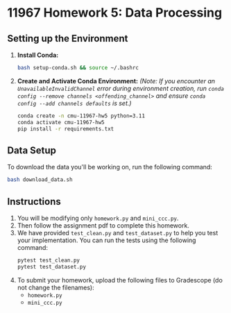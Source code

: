 # 11967 Homework 5: Data Processing

## Setting up the Environment

1.  **Install Conda:**
    ```bash
    bash setup-conda.sh && source ~/.bashrc
    ```
2.  **Create and Activate Conda Environment:**
    *(Note: If you encounter an `UnavailableInvalidChannel` error during environment creation, run `conda config --remove channels <offending_channel>` and ensure `conda config --add channels defaults` is set.)*
    ```bash
    conda create -n cmu-11967-hw5 python=3.11
    conda activate cmu-11967-hw5
    pip install -r requirements.txt
    ```

## Data Setup
To download the data you'll be working on, run the following command:
```bash
bash download_data.sh
```

## Instructions
1. You will be modifying only `homework.py` and `mini_ccc.py`.
2. Then follow the assignment pdf to complete this homework.
3. We have provided `test_clean.py` and `test_dataset.py` to help you test your implementation. You can run the tests using the following command:
   ```bash
   pytest test_clean.py
   pytest test_dataset.py
   ```
4. To submit your homework, upload the following files to Gradescope (do not change the filenames):
   - `homework.py`
   - `mini_ccc.py`